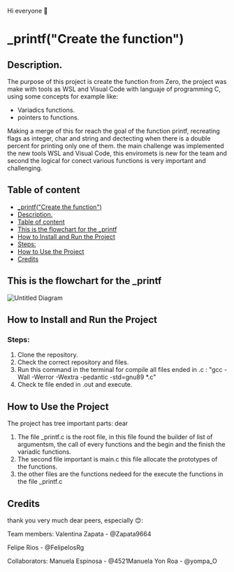 Hi everyone 👋


# _printf("Create the function")


## Description.
The purpose of this project is create the function from Zero, the project was make with tools as WSL and Visual Code with languaje of programming C, using some concepts for example like:

- Variadics functions.
- pointers to functions.

Making a merge of this for reach the goal of the function printf, recreating flags as integer, char and string and dectecting when there is a double percent for printing only one of them. the main challenge was implemented the new tools WSL and Visual Code, this enviromets is new for the team and second the logical for conect various functions is very important and challenging.

## Table of content
<!-- TOC -->
- [_printf("Create the function")](#_printfcreate-the-function)
 - [Description.](#description)
 - [Table of content](#table-of-content)
 - [This is the flowchart for the _printf](#this-is-the-flowchart-for-the-_printf)
- [How to Install and Run the Project](#how-to-install-and-run-the-project)
 - [Steps:](#steps)
- [How to Use the Project](#how-to-use-the-project)
- [Credits](#credits)
<!-- /TOC -->

## This is the flowchart for the _printf
![Untitled Diagram](https://user-images.githubusercontent.com/98290484/160441854-171934e4-1033-4ef1-9045-6ed08a7f89ed.jpg)


## How to Install and Run the Project

### Steps:

1. Clone the repository.
2. Check the correct repository and files.
3. Run this command in the terminal for compile all files ended in .c : "gcc -Wall -Werror -Wextra -pedantic -std=gnu89 *.c"
4. Check te file ended in .out and execute.

## How to Use the Project

The project has tree important parts:
dear
1. The file _printf.c is the root file, in this file found the builder of list of argumentsm, the call of every functions and the begin and the finish the variadic functions.
2. The second file important is main.c this file allocate the prototypes of the functions.
3. the other files are the functions nedeed for the execute the functions in the file _printf.c 

## Credits

thank you very much dear peers, especially 😊:

Team members:
Valentina Zapata - @Zapata9664

Felipe Rios - @FelipelosRg

Collaborators:
Manuela Espinosa - @4521Manuela
Yon Roa - @yompa_O
